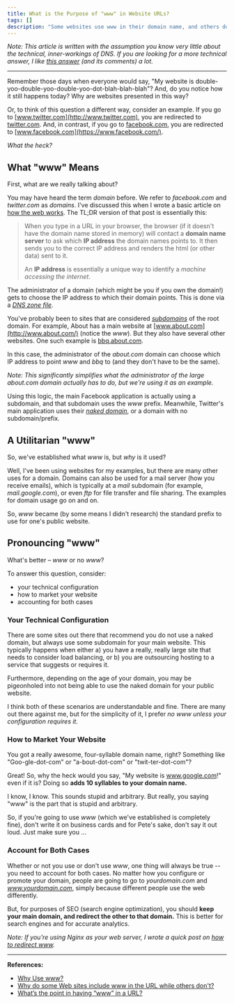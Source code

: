 ```yaml
---
title: What is the Purpose of "www" in Website URLs?
tags: []
description: "Some websites use www in their domain name, and others don't. What the heck? Find out why and what you should do here ... "
---
```


_Note: This article is written with the assumption you know very little about the technical, inner-workings of DNS. If you are looking for a more technical answer, I like [this answer](http://serverfault.com/a/145781/257018) (and its comments) a lot._

---

Remember those days when everyone would say, "My website is double-yoo-double-yoo-double-yoo-dot-blah-blah-blah"? And, do you notice how it still happens today? Why are websites presented in this way?

Or, to think of this question a different way, consider an example. If you go to [www.twitter.com](http://www.twitter.com), you are redirected to [twitter.com](http://twitter.com). And, in contrast, if you go to [facebook.com](http://facebook.com), you are redirected to [www.facebook.com](https://www.facebook.com/).

_What the heck?_

## What "www" Means

First, what are we really talking about?

You may have heard the term _domain_ before. We refer to _facebook.com_ and _twitter.com_ as _domains_. I've discussed this when I wrote a basic article on [how the web works](http://thepolymathlab.com/how-the-web-works#the-://). The TL;DR version of that post is essentially this:

> When you type in a URL in your browser, the browser (if it doesn't have the domain name stored in memory) will contact a **domain name server** to ask which **IP address** the domain names points to. It then sends you to the correct IP address and renders the html (or other data) sent to it.
>
> An **IP address** is essentially a unique way to identify a _machine accessing the internet_.

The administrator of a domain (which might be you if you own the domain!) gets to choose the IP address to which their domain points. This is done via a [_DNS zone file_](https://en.wikipedia.org/wiki/Zone_file).

You've probably been to sites that are considered [_subdomains_](https://en.wikipedia.org/wiki/Subdomain) of the root domain. For example, About has a main website at [www.about.com](http://www.about.com/) (notice the _www_). But they also have several other websites. One such example is [bbq.about.com](http://bbq.about.com/).

In this case, the administrator of the _about.com_ domain can choose which IP address to point _www_ and _bbq_ to (and they don't have to be the same).

_Note: This significantly simplifies what the administrator of the large about.com domain actually has to do, but we're using it as an example._

Using this logic, the main Facebook application is actually using a subdomain, and that subdomain uses the _www_ prefix. Meanwhile, Twitter's main application uses their [_naked domain_](http://encyclopedia2.thefreedictionary.com/naked+domain), or a domain with no subdomain/prefix.

## A Utilitarian "www"

So, we've established what _www_ is, but _why_ is it used?

Well, I've been using websites for my examples, but there are many other uses for a domain. Domains can also be used for a mail server (how you receive emails), which is typically at a _mail_ subdomain (for example, _mail.google.com_), or even _ftp_ for file transfer and file sharing. The examples for domain usage go on and on.

So, _www_ became (by some means I didn't research) the standard prefix to use for one's public website.

## Pronouncing "www"

What's better – _www_ or no _www_?

To answer this question, consider:

- your technical configuration
- how to market your website
- accounting for both cases

### Your Technical Configuration

There are some sites out there that recommend you do not use a naked domain, but always use some subdomain for your main website. This typically happens when either a) you have a really, really large site that needs to consider load balancing, or b) you are outsourcing hosting to a service that suggests or requires it.

Furthermore, depending on the age of your domain, you may be pigeonholed into not being able to use the naked domain for your public website.

I think both of these scenarios are understandable and fine. There are many out there against me, but for the simplicity of it, I prefer _no www unless your configuration requires it._

### How to Market Your Website

You got a really awesome, four-syllable domain name, right? Something like "Goo-gle-dot-com" or "a-bout-dot-com" or "twit-ter-dot-com"?

Great! So, why the heck would you say, "My website is www.google.com!" even if it is? Doing so **adds 10 syllables to your domain name.**

I know, I know. This sounds stupid and arbitrary. But really, you saying "www" is the part that is stupid and arbitrary.

So, if you're going to use _www_ (which we've established is completely fine), don't write it on business cards and for Pete's sake, don't say it out loud. Just make sure you ...

### Account for Both Cases

Whether or not you use or don't use _www_, one thing will always be true -- you need to account for both cases. No matter how you configure or promote your domain, people are going to go to _yourdomain.com_ and _www.yourdomain.com_, simply because different people use the web differently.

But, for purposes of SEO (search engine optimization), you should **keep your main domain, and redirect the other to that domain.** This is better for search engines and for accurate analytics.

_Note: If you're using Nginx as your web server, I wrote a quick post on [how to redirect www](http://thepolymathlab.com/remove-the-www-from-a-url-with-nginx)._

---

**References:**

- [Why Use www?](http://www.yes-www.org/why-use-www/)
- [Why do some Web sites include www in the URL while others don't?](http://computer.howstuffworks.com/internet/basics/question180.htm)
- [What’s the point in having “www” in a URL?](http://serverfault.com/questions/145777/what-s-the-point-in-having-www-in-a-url)
